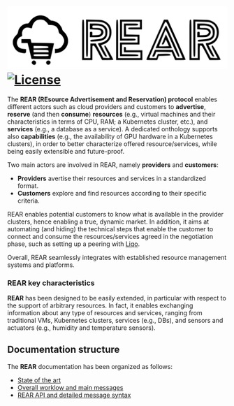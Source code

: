 ![Alt text](./images/logo.svg)
[![License](https://img.shields.io/badge/License-Apache%202.0-blue.svg)](LICENSE)
============

The **REAR (REsource Advertisement and Reservation) protocol** enables different actors such as cloud providers and customers to **advertise**, **reserve** (and then **consume**) **resources** (e.g., virtual machines and their characteristics in terms of CPU, RAM; a Kubernetes cluster, etc.), and **services** (e.g., a database as a service).
A dedicated onthology supports also **capabilities** (e.g., the availability of GPU hardware in a Kubernetes clusters), in order to better characterize offered resource/services, while being easily extensible and future-proof.

Two main actors are involved in REAR, namely **providers** and **customers**:
  * **Providers** avertise their resources and services in a standardized format.
  * **Customers**  explore and find resources according to their specific criteria.

REAR enables potential customers to know what is available in the provider clusters, hence enabling a true, dynamic market.
In addition, it aims at automating (and hiding) the technical steps that enable the customer to connect and consume the resources/services agreed in the negotiation phase, such as setting up a peering with [Liqo](https://liqo.io).

Overall, REAR seamlessly integrates with established resource management systems and platforms.


### REAR key characteristics

**REAR** has been designed to be easily extended, in particular with respect to the support of arbitrary resources. In fact, it enables exchanging information about any type of resources and services, ranging from traditional VMs, Kubernetes clusters, services (e.g., DBs), and sensors and actuators (e.g., humidity and temperature sensors).

## Documentation structure

The **REAR** documentation has been organized as follows:

  * [State of the art](./docs/review/README.md)
  * [Overall worklow and main messages](./docs/messages/README.md) 
  * [REAR API and detailed message syntax](./docs/api/README.md)



